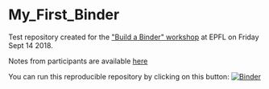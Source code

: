# My_First_Binder
Test repository created for the ["Build a Binder" workshop](https://memento.epfl.ch/event/binder-sharing-reproducible-and-interactive-resear/) at EPFL on Friday Sept 14 2018.

Notes from participants are available [here](https://hackmd.io/BgVagGXTTH6kHNZn9vIeaA?view)

You can run this reproducible repository by clicking on this button: [![Binder](https://mybinder.org/badge.svg)](https://mybinder.org/v2/gh/heluc/My_First_Binder/master)
